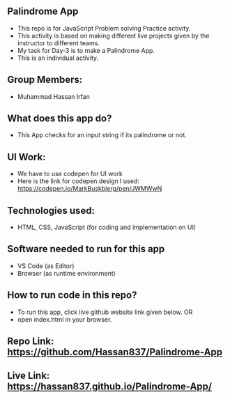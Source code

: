 ## Palindrome App
- This repo is for JavaScript Problem solving Practice activity.
- This activity is based on making different live projects given by the instructor to different teams.
- My task for Day-3 is to make a Palindrome App.
- This is an individual activity.

## Group Members:
- Muhammad Hassan Irfan


## What does this app do?
- This App checks for an input string if its palindrome or not.

## UI Work:
- We have to use codepen for UI work
- Here is the link for codepen design I used:
    https://codepen.io/MarkBuskbjerg/pen/JWMWwN

## Technologies used:
- HTML, CSS, JavaScript (for coding and implementation on UI)

## Software needed to run for this app
- VS Code (as Editor)
- Browser (as runtime environment)

## How to run code in this repo?
- To run this app, click live github website link given below. OR
- open index.html in your browser.

## Repo Link: https://github.com/Hassan837/Palindrome-App
## Live Link: https://hassan837.github.io/Palindrome-App/

